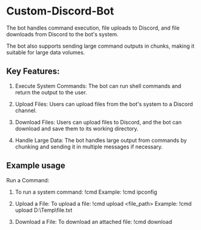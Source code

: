 # Custom-Discord-Bot 

The bot handles command execution, file uploads to Discord, and file downloads from Discord to the bot's system.

The bot also supports sending large command outputs in chunks, making it suitable for large data volumes.

## Key Features:
1. Execute System Commands: The bot can run shell commands and return the output to the user.

2. Upload Files: Users can upload files from the bot's system to a Discord channel.

3. Download Files: Users can upload files to Discord, and the bot can download and save them to its working directory.

4. Handle Large Data: The bot handles large output from commands by chunking and sending it in multiple messages if necessary.


## Example usage 
Run a Command:

1. To run a system command: !cmd <command>
Example: !cmd ipconfig

2. Upload a File:
To upload a file: !cmd upload <file_path>
Example:  !cmd upload D:\Temp\file.txt

3. Download a File: 
To download an attached file:  !cmd download
